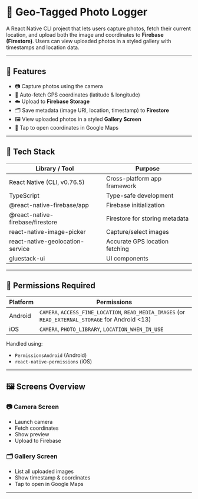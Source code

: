 # 📸 Geo-Tagged Photo Logger

A React Native CLI project that lets users capture photos, fetch their current location, and upload both the image and coordinates to **Firebase (Firestore)**. Users can view uploaded photos in a styled gallery with timestamps and location data.

---

## 🚀 Features

- 📷 Capture photos using the camera
- 📍 Auto-fetch GPS coordinates (latitude & longitude)
- ☁️ Upload to **Firebase Storage**
- 🗂 Save metadata (image URI, location, timestamp) to **Firestore**
- 🖼 View uploaded photos in a styled **Gallery Screen**
- 📌 Tap to open coordinates in Google Maps

---

## 🧰 Tech Stack

| Library / Tool                         | Purpose                            |
|----------------------------------------|------------------------------------|
| React Native (CLI, v0.76.5)            | Cross-platform app framework       |
| TypeScript                             | Type-safe development              |
| @react-native-firebase/app             | Firebase initialization            |
| @react-native-firebase/firestore       | Firestore for storing metadata     |
| react-native-image-picker              | Capture/select images              |
| react-native-geolocation-service       | Accurate GPS location fetching     |
| gluestack-ui                           | UI components                      |

---

## 🔐 Permissions Required

| Platform | Permissions                         |
|----------|-------------------------------------|
| Android  | `CAMERA`, `ACCESS_FINE_LOCATION`, `READ_MEDIA_IMAGES` (or `READ_EXTERNAL_STORAGE` for Android <13) |
| iOS      | `CAMERA`, `PHOTO_LIBRARY`, `LOCATION_WHEN_IN_USE` |

Handled using:
- `PermissionsAndroid` (Android)
- `react-native-permissions` (iOS)

---

## 🖼 Screens Overview

### 📷 Camera Screen
- Launch camera
- Fetch coordinates
- Show preview
- Upload to Firebase

### 🗂 Gallery Screen
- List all uploaded images
- Show timestamp & coordinates
- Tap to open in Google Maps

---

